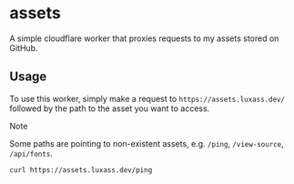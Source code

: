 # assets

A simple cloudflare worker that proxies requests to my assets stored on GitHub.

## Usage

To use this worker, simply make a request to `https://assets.luxass.dev/` followed by the path to the asset you want to access.

> [!NOTE]
> Some paths are pointing to non-existent assets, e.g. `/ping`, `/view-source`, `/api/fonts`.

```bash
curl https://assets.luxass.dev/ping
```
